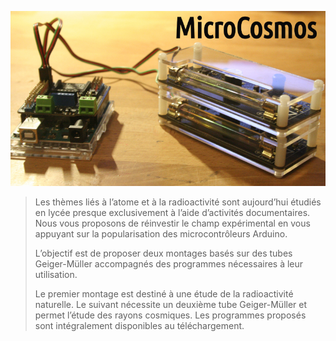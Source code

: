 ![microcosmos](/microcosmos.jpg)

> 
> Les thèmes liés à l’atome et à la radioactivité sont aujourd’hui étudiés en lycée presque exclusivement à l’aide d’activités documentaires. Nous vous proposons de réinvestir le champ expérimental en vous appuyant sur la popularisation des microcontrôleurs Arduino.
> 
> L’objectif est de proposer deux montages basés sur des tubes Geiger-Müller accompagnés des programmes nécessaires à leur utilisation.
> 
> Le premier montage est destiné à une étude de la radioactivité naturelle. Le suivant nécessite un deuxième tube Geiger-Müller et permet l’étude des rayons cosmiques. Les programmes proposés sont intégralement disponibles au téléchargement.
> 



<!---
mucosmos/mucosmos is a ✨ special ✨ repository because its `README.md` (this file) appears on your GitHub profile.
You can click the Preview link to take a look at your changes.
--->
